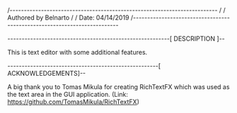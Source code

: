 /-------------------------------------------------------------------------
/
/ Authored by Belnarto
/
/ Date: 04/14/2019
/-------------------------------------------------------------------------

---------------------------------------------------------[ DESCRIPTION ]--

This is text editor with some additional features.

-----------------------------------------------------[ ACKNOWLEDGEMENTS]--

A big thank you to Tomas Mikula for creating RichTextFX 
which was used as the text area in the GUI application.
(Link: https://github.com/TomasMikula/RichTextFX)